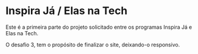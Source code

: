 # Inspira Já / Elas na Tech

Este é a primeira parte do projeto solicitado entre os programas Inspira Já e Elas na Tech.

O desafio 3, tem o propósito de finalizar o site, deixando-o responsivo.



